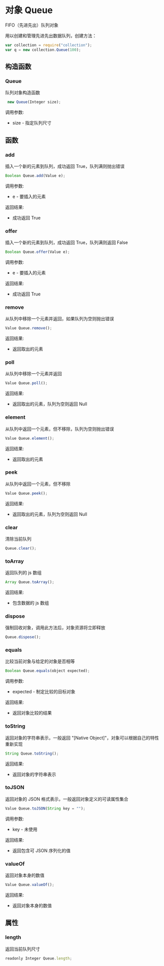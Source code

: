 # 对象 Queue
FIFO（先进先出）队列对象

用以创建和管理先进先出数据队列，创建方法：
```JavaScript
var collection = require("collection");
var q = new collection.Queue(100);
```
## 构造函数
        
### Queue
队列对象构造函数
```JavaScript
 new Queue(Integer size);
```

调用参数:
* size - 指定队列尺寸

## 函数
        
### add
插入一个新的元素到队列，成功返回 True，队列满则抛出错误
```JavaScript
Boolean Queue.add(Value e);
```

调用参数:
* e - 要插入的元素

返回结果:
* 成功返回 True

### offer
插入一个新的元素到队列，成功返回 True，队列满则返回 False
```JavaScript
Boolean Queue.offer(Value e);
```

调用参数:
* e - 要插入的元素

返回结果:
* 成功返回 True

### remove
从队列中移除一个元素并返回，如果队列为空则抛出错误
```JavaScript
Value Queue.remove();
```

返回结果:
* 返回取出的元素

### poll
从队列中移除一个元素并返回
```JavaScript
Value Queue.poll();
```

返回结果:
* 返回取出的元素，队列为空则返回 Null

### element
从队列中返回一个元素，但不移除，队列为空则抛出错误
```JavaScript
Value Queue.element();
```

返回结果:
* 返回取出的元素

### peek
从队列中返回一个元素，但不移除
```JavaScript
Value Queue.peek();
```

返回结果:
* 返回取出的元素，队列为空则返回 Null

### clear
清除当前队列
```JavaScript
Queue.clear();
```

### toArray
返回队列的 js 数组
```JavaScript
Array Queue.toArray();
```

返回结果:
* 包含数据的 js 数组

### dispose
强制回收对象，调用此方法后，对象资源将立即释放
```JavaScript
Queue.dispose();
```

### equals
比较当前对象与给定的对象是否相等
```JavaScript
Boolean Queue.equals(object expected);
```

调用参数:
* expected - 制定比较的目标对象

返回结果:
* 返回对象比较的结果

### toString
返回对象的字符串表示，一般返回 &#34;[Native Object]&#34;，对象可以根据自己的特性重新实现
```JavaScript
String Queue.toString();
```

返回结果:
* 返回对象的字符串表示

### toJSON
返回对象的 JSON 格式表示，一般返回对象定义的可读属性集合
```JavaScript
Value Queue.toJSON(String key = "");
```

调用参数:
* key - 未使用

返回结果:
* 返回包含可 JSON 序列化的值

### valueOf
返回对象本身的数值
```JavaScript
Value Queue.valueOf();
```

返回结果:
* 返回对象本身的数值

## 属性
        
### length
返回当前队列尺寸
```JavaScript
readonly Integer Queue.length;
```

